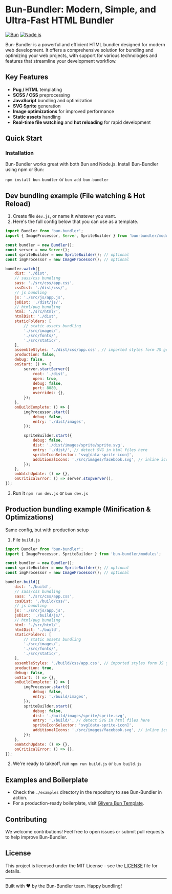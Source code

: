 # Bun-Bundler: Modern, Simple, and Ultra-Fast HTML Bundler

[![Bun](https://img.shields.io/badge/Bun-Compatible-brightgreen.svg)](https://bun.sh/)
[![Node.js](https://img.shields.io/badge/Node.js-Compatible-brightgreen.svg)](https://nodejs.org/)

Bun-Bundler is a powerful and efficient HTML bundler designed for modern web development. It offers a comprehensive solution for bundling and optimizing your web projects, with support for various technologies and features that streamline your development workflow.

## Key Features

- **Pug / HTML** templating
- **SCSS / CSS** preprocessing
- **JavaScript** bundling and optimization
- **SVG Sprite** generation
- **Image optimizations** for improved performance
- **Static assets** handling
- **Real-time file watching** and **hot reloading** for rapid development

## Quick Start

### Installation

Bun-Bundler works great with both Bun and Node.js. Install Bun-Bundler using npm or Bun:

`npm install bun-bundler`
or
`bun add bun-bundler`

## Dev bundling example (File watching & Hot Reload)

1. Create file `dev.js`, or name it whatever you want.
2. Here's the full config below that you can use as a template.

```javascript
import Bundler from 'bun-bundler';
import { ImageProcessor, Server, SpriteBuilder } from 'bun-bundler/modules';

const bundler = new Bundler();
const server = new Server();
const spriteBuilder = new SpriteBuilder(); // optional
const imgProcessor = new ImageProcessor(); // optional

bundler.watch({
	dist: './dist',
	// sass/css bundling
	sass: './src/css/app.css',
	cssDist: './dist/css/',
	// js bundling
	js: './src/js/app.js',
	jsDist: './dist/js/',
	// html/pug bundling
	html: './src/html/',
	htmlDist: './dist',
	staticFolders: [
		// static assets bundling
		'./src/images/',
		'./src/fonts/',
		'./src/static/',
	],
	assembleStyles: './dist/css/app.css', // imported styles form JS goes here
	production: false,
	debug: false,
	onStart: () => {
		server.startServer({
			root: './dist',
			open: true,
			debug: false,
			port: 8080,
			overrides: {},
		});
	},
	onBuildComplete: () => {
		imgProcessor.start({
			debug: false,
			entry: './dist/images',
		});

		spriteBuilder.start({
			debug: false,
			dist: './dist/images/sprite/sprite.svg',
			entry: './dist/', // detect SVG in html files here
			spriteIconSelector: 'svg[data-sprite-icon]',
			additionalIcons: './src/images/facebook.svg', // inline icons, you want to add
		});
	},
	onWatchUpdate: () => {},
	onCriticalError: () => server.stopServer(),
});
```

3. Run it `npm run dev.js` or `bun dev.js`

## Production bundling example (Minification & Optimizations)

Same config, but with production setup

1. File `build.js`

```javascript
import Bundler from 'bun-bundler';
import { ImageProcessor, SpriteBuilder } from 'bun-bundler/modules';

const bundler = new Bundler();
const spriteBuilder = new SpriteBuilder(); // optional
const imgProcessor = new ImageProcessor(); // optional

bundler.build({
	dist: './build',
	// sass/css bundling
	sass: './src/css/app.css',
	cssDist: './build/css/',
	// js bundling
	js: './src/js/app.js',
	jsDist: './build/js/',
	// html/pug bundling
	html: './src/html/',
	htmlDist: './build',
	staticFolders: [
		// static assets bundling
		'./src/images/',
		'./src/fonts/',
		'./src/static/',
	],
	assembleStyles: './build/css/app.css', // imported styles form JS goes here
	production: true,
	debug: false,
	onStart: () => {},
	onBuildComplete: () => {
		imgProcessor.start({
			debug: false,
			entry: './build/images',
		});
		spriteBuilder.start({
			debug: false,
			dist: './build/images/sprite/sprite.svg',
			entry: './build/', // detect SVG in html files here
			spriteIconSelector: 'svg[data-sprite-icon]',
			additionalIcons: './src/images/facebook.svg', // inline icons, you want to add
		});
	},
	onWatchUpdate: () => {},
	onCriticalError: () => {},
});
```

2. We're ready to takeoff, run `npm run build.js` or `bun build.js`

## Examples and Boilerplate

- Check the `./examples` directory in the repository to see Bun-Bundler in action.
- For a production-ready boilerplate, visit [Glivera Bun Template](https://github.com/glivera-team/glivera-bun-template).

## Contributing

We welcome contributions! Feel free to open issues or submit pull requests to help improve Bun-Bundler.

## License

This project is licensed under the MIT License - see the [LICENSE](LICENSE) file for details.

---

Built with ❤️ by the Bun-Bundler team. Happy bundling!
